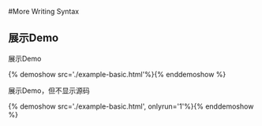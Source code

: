 #More Writing Syntax

## 展示Demo

展示Demo

{% demoshow src='./example-basic.html'%}{% enddemoshow %}

展示Demo，但不显示源码

{% demoshow src='./example-basic.html', onlyrun='1'%}{% enddemoshow %}
